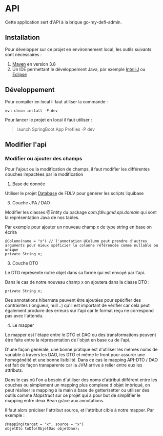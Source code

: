 # API

Cette application sert d'API à la brique go-my-defi-admin.

## Installation

Pour développer sur ce projet en environnement local, les outils suivants sont nécessaires :

1. [Maven](https://maven.apache.org/download.cgi) en version 3.8
2. Un IDE permettant le développement Java, par exemple [IntelliJ](https://www.jetbrains.com/idea/download/#section=windows) ou [Eclipse](https://www.eclipse.org/downloads/packages/)

## Développement

Pour compiler en local il faut utiliser la commande :
```
mvn clean install -P dev
```

Pour lancer le projet en local il faut utiliser :
> launch SpringBoot App
> Profiles -P dev

## Modifier l'api

### Modifier ou ajouter des champs
Pour l'ajout ou la modification de champs, il faut modifier les différentes couches impactées par la modification

1. Base de donnée

Utiliser le projet [Database](https://gitlab.com/fdlv/database) de FDLV pour générer les scripts liquibase

3. Couche JPA / DAO

Modifier les classes @Entity du package *com.fdlv.gmd.api.domain* qui sont la représentation Java de nos tables.

Par exemple pour ajouter un nouveau champ x de type string en base on écrira 
```
@Column(name = "x") // l'annotation @Column peut prendre d'autres arguments pour mieux spéficier la colonne référencée comme nullable ou unique
private String x;
```

3. Couche DTO

Le DTO représente notre objet dans sa forme qui est envoyé par l'api.

Dans le cas de notre nouveau champ x on ajoutera dans la classe DTO :
```
private String x;
```

Des annotations hibernate peuvent être ajoutées pour spécifier des contraintes (longueur, null ..) qu'il est important de vérifier car celà peut également produire des erreurs sur l'api car le format reçu ne correspond pas avec l'attendu.


4. Le mapper

Le mapper est l'étape entre le DTO et DAO ou des transformations peuvent être faite entre la réprésentation de l'objet en base ou de l'api.

D'une façon générale, une bonne pratique est d'utiliser les mêmes noms de variable à travers les DAO, les DTO et même le front pour assurer une homogénéité et une bonne lisibilité.
Dans ce cas le mapping API-DTO / DAO est fait de façon transparente car la JVM arrive à relier entre eux les attributs.

Dans le cas où l'on a besoin d'utiliser des noms d'attribut différent entre les couches ou simplement un mapping plus complexe d'objet imbriqué,
on peut réaliser le mapping à la main à base de getter/setter ou 
utiliser des outils comme *Mapstruct* sur ce projet qui a pour but de simplifier le mapping entre deux Bean grâce aux annotations.

Il faut alors préciser l'attribut source, et l'attribut cible à notre mapper. Par exemple :
```
@Mapping(target = "x", source = "x")
objetDto toDto(ObjetDao objetDao);
```
